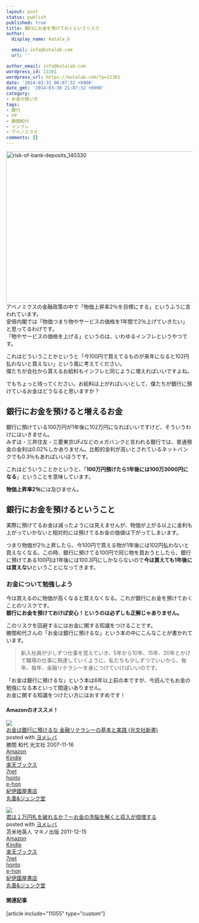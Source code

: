 ```yaml
---
layout: post
status: publish
published: true
title: 銀行にお金を預けておくというリスク
author:
  display_name: kotala_b

  email: info@kotalab.com
  url: ''

author_email: info@kotalab.com
wordpress_id: 11301
wordpress_url: https://kotalab.com/?p=11301
date: '2014-03-31 06:07:32 +0900'
date_gmt: '2014-03-30 21:07:32 +0900'
category:
- お金の使い方
tags:
- 銀行
- FP
- 勝間和代
- インフレ
- アベノミクス
comments: []
---
```

<p><img src="https://kotalab.com/wp-content/uploads/risk-of-bank-deposits_140330-546x409.jpg" alt="risk-of-bank-deposits_140330" width="546" height="409" class="alignnone size-large wp-image-11306" /><br />
アベノミクスの金融政策の中で「物価上昇率2％を目標にする」というふうに言われています。<br />
安倍内閣では「物価つまり物やサービスの価格を1年間で2％上げていきたい」と思ってるわけです。<br />
「物やサービスの価格を上げる」というのは、いわゆるインフレというやつです。</p>
<p>これはどういうことかというと「今100円で買えてるものが来年になると102円払わないと買えない」という風に考えてください。<br />
僕たちが会社から貰えるお給料もインフレと同じように増えればいいですよね。</p>
<p>でもちょっと待ってください。お給料は上がればいいとして、僕たちが銀行に預けているお金はどうなると思いますか？<br />
<!--more--></p>
<h2>銀行にお金を預けると増えるお金</h2>
<p>銀行に預けている100万円が1年後に102万円になればいいですけど、そういうわけにはいきません。<br />
みずほ・三井住友・三菱東京UFJなどのメガバンクと言われる銀行では、普通預金の金利は0.02%しかありません。比較的金利が高いとされているネットバンクでも0.3％もあればいいほうです。</p>
<p>これはどういうことかというと、「<strong>100万円預けたら1年後には100万3000円になる</strong>」ということを意味しています。</p>
<p><strong>物価上昇率2％</strong>には及びません。</p>
<h2>銀行にお金を預けるということ</h2>
<p>実際に預けてるお金は減ったようには見えませんが、物価が上がる以上に金利も上がっていかないと相対的には預けてるお金の価値は下がってしまいます。</p>
<p>つまり物価が2％上昇したら、今100円で買える物が1年後には102円払わないと買えなくなる。この時、銀行に預けてる100円で同じ物を買おうとしたら、銀行に預けてある100円は1年後には100.3円にしかならないので<strong>今は買えても1年後には買えない</strong>ということになってきます。</p>
<h3>お金について勉強しよう</h3>
<p>今は買えるのに物価が高くなると買えなくなる。これが銀行にお金を預けておくことのリスクです。<br />
<strong>銀行にお金を預けておけば安心！というのは必ずしも正解じゃありません。</strong></p>
<p>このリスクを回避するにはお金に関する知識をつけることです。<br />
勝間和代さんの「お金は銀行に預けるな」という本の中にこんなことが書かれています。</p>
<blockquote><p>新入社員が少しずつ仕事を覚えていき、5年から10年、15年、20年とかけて職場の仕事に熟達していくように、私たちも少しずつでいいから、毎年、毎年、金融リテラシーを身につけていけばいいのです。</p></blockquote>
<p>「お金は銀行に預けるな」という本は6年以上前の本ですが、今読んでもお金の勉強になる本といって間違いありません。<br />
お金に関する知識をつけたい方にはおすすめです！</p>
<h4 class="aam">Amazonのオススメ！</h4>
<div class="booklink-box">
<div class="booklink-image"><a href="http://www.amazon.co.jp/exec/obidos/asin/433403425X/same-22/" rel="nofollow" target="_blank"><img src="http://ecx.images-amazon.com/images/I/3151ibPavQL._SL160_.jpg" style="border: none;" /></a></div>
<div class="booklink-info">
<div class="booklink-name"><a href="http://www.amazon.co.jp/exec/obidos/asin/433403425X/same-22/" rel="nofollow" target="_blank">お金は銀行に預けるな   金融リテラシーの基本と実践 (光文社新書)</a>
<div class="booklink-powered-date">posted with <a href="http://yomereba.com" rel="nofollow" target="_blank">ヨメレバ</a></div>
</div>
<div class="booklink-detail">勝間 和代 光文社 2007-11-16    </div>
<div class="booklink-link2">
<div class="shoplinkamazon"><a href="http://www.amazon.co.jp/exec/obidos/asin/433403425X/same-22/" rel="nofollow" target="_blank" title="アマゾン" >Amazon</a></div>
<div class="shoplinkkindle"><a href="http://www.amazon.co.jp/exec/obidos/ASIN/B009KZ3ZDA/same-22/" rel="nofollow" target="_blank" >Kindle</a></div>
<div class="shoplinkrakuten"><a href="http://hb.afl.rakuten.co.jp/hgc/0fa7afc8.bbfc196a.0fa7afc9.d56c38f1/?pc=http%3A%2F%2Fbooks.rakuten.co.jp%2Frb%2F5120399%2F%3Fscid%3Daf_ich_link_urltxt%26m%3Dhttp%3A%2F%2Fm.rakuten.co.jp%2Fev%2Fbook%2F" rel="nofollow" target="_blank" title="楽天ブックス" >楽天ブックス</a></div>
<div class="shoplinkseven"><a href="http://ck.jp.ap.valuecommerce.com/servlet/referral?sid=2967684&pid=882584357&vc_url=http%3A%2F%2Fwww.7netshopping.jp%2Fbooks%2Fsearch_result%2F%3Fctgy%3Dbooks%26code%3D433403425X" rel="nofollow" target="_blank" title="セブンネットショッピング" >7net</a></div>
<div class="shoplinkbk1"><a href="http://ck.jp.ap.valuecommerce.com/servlet/referral?sid=2967684&pid=882584357&vc_url=http%3A%2F%2Fhonto.jp%2Fnetstore%2Fsearch_021_10433403425X.html%3Fsrchf%3D1%26srchGnrNm%3D1" target="_blank" title="bk1" >honto<img src="http://ad.jp.ap.valuecommerce.com/servlet/gifbanner?sid=2967684&pid=882584357" height="1" width="1" border="0"></a></div>
<div class="shoplinkehon"><a href="http://ck.jp.ap.valuecommerce.com/servlet/referral?sid=2967684&pid=882584357&vc_url=http%3A%2F%2Fwww.e-hon.ne.jp%2Fbec%2FSA%2FDetail%3FrefISBN%3D433403425X" target="_blank" title="e-hon" >e-hon<img src="http://ad.jp.ap.valuecommerce.com/servlet/gifbanner?sid=2967684&pid=882584357" height="1" width="1" border="0"></a></div>
<div class="shoplinkkino"><a href="http://ck.jp.ap.valuecommerce.com/servlet/referral?sid=2967684&pid=882584357&vc_url=http%3A%2F%2Fwww.kinokuniya.co.jp%2Ff%2Fdsg-01-9784334034252" target="_blank" title="kino" >紀伊國屋書店<img src="http://ad.jp.ap.valuecommerce.com/servlet/gifbanner?sid=2967684&pid=882584357" height="1" width="1" border="0"></a></div>
<div class="shoplinkjun"><a href="http://ck.jp.ap.valuecommerce.com/servlet/referral?sid=2967684&pid=882584357&vc_url=http%3A%2F%2Fwww.junkudo.co.jp%2Fmj%2Fproducts%2Fdetail.php%3Fisbn%3D9784334034252" target="_blank" title="jun" >丸善&ジュンク堂<img src="http://ad.jp.ap.valuecommerce.com/servlet/gifbanner?sid=2967684&pid=882584357" height="1" width="1" border="0"></a></div>
</p></div>
</div>
<div class="booklink-footer"></div>
</div>
<div class="booklink-box">
<div class="booklink-image"><a href="http://www.amazon.co.jp/exec/obidos/asin/4837671616/same-22/" rel="nofollow" target="_blank"><img src="http://ecx.images-amazon.com/images/I/51GVUyD2bzL._SL160_.jpg" style="border: none;" /></a></div>
<div class="booklink-info">
<div class="booklink-name"><a href="http://www.amazon.co.jp/exec/obidos/asin/4837671616/same-22/" rel="nofollow" target="_blank">君は１万円札を破れるか？〜お金の洗脳を解くと収入が倍増する</a>
<div class="booklink-powered-date">posted with <a href="http://yomereba.com" rel="nofollow" target="_blank">ヨメレバ</a></div>
</div>
<div class="booklink-detail">苫米地英人 マキノ出版 2011-12-15    </div>
<div class="booklink-link2">
<div class="shoplinkamazon"><a href="http://www.amazon.co.jp/exec/obidos/asin/4837671616/same-22/" rel="nofollow" target="_blank" title="アマゾン" >Amazon</a></div>
<div class="shoplinkkindle"><a href="http://www.amazon.co.jp/gp/search?keywords=%8CN%82%CD%82P%96%9C%89%7E%8ED%82%F0%94j%82%EA%82%E9%82%A9%81H%81%60%82%A8%8B%E0%82%CC%90%F4%94%5D%82%F0%89%F0%82%AD%82%C6%8E%FB%93%FC%82%AA%94%7B%91%9D%82%B7%82%E9&__mk_ja_JP=%83J%83%5E%83J%83i&url=node%3D2275256051&tag=same-22" rel="nofollow" target="_blank" >Kindle</a></div>
<div class="shoplinkrakuten"><a href="http://hb.afl.rakuten.co.jp/hgc/0fa7afc8.bbfc196a.0fa7afc9.d56c38f1/?pc=http%3A%2F%2Fbooks.rakuten.co.jp%2Frb%2F11479336%2F%3Fscid%3Daf_ich_link_urltxt%26m%3Dhttp%3A%2F%2Fm.rakuten.co.jp%2Fev%2Fbook%2F" rel="nofollow" target="_blank" title="楽天ブックス" >楽天ブックス</a></div>
<div class="shoplinkseven"><a href="http://ck.jp.ap.valuecommerce.com/servlet/referral?sid=2967684&pid=882584357&vc_url=http%3A%2F%2Fwww.7netshopping.jp%2Fbooks%2Fsearch_result%2F%3Fctgy%3Dbooks%26code%3D4837671616" rel="nofollow" target="_blank" title="セブンネットショッピング" >7net</a></div>
<div class="shoplinkbk1"><a href="http://ck.jp.ap.valuecommerce.com/servlet/referral?sid=2967684&pid=882584357&vc_url=http%3A%2F%2Fhonto.jp%2Fnetstore%2Fsearch_021_104837671616.html%3Fsrchf%3D1%26srchGnrNm%3D1" target="_blank" title="bk1" >honto<img src="http://ad.jp.ap.valuecommerce.com/servlet/gifbanner?sid=2967684&pid=882584357" height="1" width="1" border="0"></a></div>
<div class="shoplinkehon"><a href="http://ck.jp.ap.valuecommerce.com/servlet/referral?sid=2967684&pid=882584357&vc_url=http%3A%2F%2Fwww.e-hon.ne.jp%2Fbec%2FSA%2FDetail%3FrefISBN%3D4837671616" target="_blank" title="e-hon" >e-hon<img src="http://ad.jp.ap.valuecommerce.com/servlet/gifbanner?sid=2967684&pid=882584357" height="1" width="1" border="0"></a></div>
<div class="shoplinkkino"><a href="http://ck.jp.ap.valuecommerce.com/servlet/referral?sid=2967684&pid=882584357&vc_url=http%3A%2F%2Fwww.kinokuniya.co.jp%2Ff%2Fdsg-01-9784837671619" target="_blank" title="kino" >紀伊國屋書店<img src="http://ad.jp.ap.valuecommerce.com/servlet/gifbanner?sid=2967684&pid=882584357" height="1" width="1" border="0"></a></div>
<div class="shoplinkjun"><a href="http://ck.jp.ap.valuecommerce.com/servlet/referral?sid=2967684&pid=882584357&vc_url=http%3A%2F%2Fwww.junkudo.co.jp%2Fmj%2Fproducts%2Fdetail.php%3Fisbn%3D9784837671619" target="_blank" title="jun" >丸善&ジュンク堂<img src="http://ad.jp.ap.valuecommerce.com/servlet/gifbanner?sid=2967684&pid=882584357" height="1" width="1" border="0"></a></div>
</p></div>
</div>
<div class="booklink-footer"></div>
</div>
<h4 class="rel">関連記事</h4>
<p>[article include="11055" type="custom"]</p>
<div class="clear"></div>
